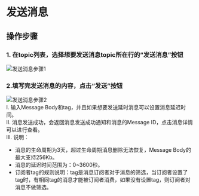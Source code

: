 # 发送消息

## 操作步骤
### 1. 在topic列表，选择想要发送消息topic所在行的“发送消息”按钮
![发送消息步骤1](https://github.com/jdcloudcom/cn/blob/edit/image/Internet-Middleware/Message-Queue/发送消息-01.png)
### 2.填写完发送消息的内容，点击“发送”按钮
![发送消息步骤2](https://github.com/jdcloudcom/cn/blob/edit/image/Internet-Middleware/Message-Queue/发送消息-02.png)  
I. 输入Message Body和tag，并且如果想要发送延时消息可以设置消息延迟时间。  
II. 消息发送成功，会返回消息发送成功通知和消息的Message ID，点击消息详情可以进行查看。  
III. 说明：
- 消息的生命周期为3天，超过生命周期消息删除无法恢复，Message Body的最大支持256Kb。
- 消息的延迟时间范围为：0~3600秒。
- 订阅者tag的规则说明：tag是消息订阅者对于消息的筛选，当订阅者设置了tag时，有相同tag的消息才能被订阅者消费，如果没有设置tag，则订阅者对消息不做筛选。
